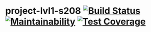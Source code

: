 # project-lvl1-s208 [![Build Status](https://travis-ci.org/solarmass/project-lvl1-s208.svg?branch=master)](https://travis-ci.org/solarmass/project-lvl1-s208) [![Maintainability](https://api.codeclimate.com/v1/badges/a99a88d28ad37a79dbf6/maintainability)](https://codeclimate.com/github/codeclimate/codeclimate/maintainability) [![Test Coverage](https://api.codeclimate.com/v1/badges/a99a88d28ad37a79dbf6/test_coverage)](https://codeclimate.com/github/codeclimate/codeclimate/test_coverage)
